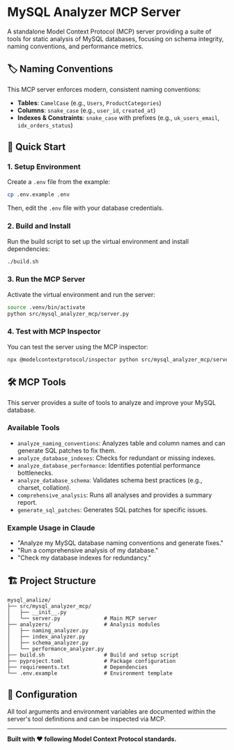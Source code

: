 # MySQL Analyzer MCP Server

A standalone Model Context Protocol (MCP) server providing a suite of tools for static analysis of MySQL databases, focusing on schema integrity, naming conventions, and performance metrics.

## 🏷️ Naming Conventions

This MCP server enforces modern, consistent naming conventions:

- **Tables**: `CamelCase` (e.g., `Users`, `ProductCategories`)
- **Columns**: `snake_case` (e.g., `user_id`, `created_at`)
- **Indexes & Constraints**: `snake_case` with prefixes (e.g., `uk_users_email`, `idx_orders_status`)

## 🚀 Quick Start

### 1. Setup Environment

Create a `.env` file from the example:

```bash
cp .env.example .env
```

Then, edit the `.env` file with your database credentials.

### 2. Build and Install

Run the build script to set up the virtual environment and install dependencies:

```bash
./build.sh
```

### 3. Run the MCP Server

Activate the virtual environment and run the server:

```bash
source .venv/bin/activate
python src/mysql_analyzer_mcp/server.py
```

### 4. Test with MCP Inspector

You can test the server using the MCP inspector:

```bash
npx @modelcontextprotocol/inspector python src/mysql_analyzer_mcp/server.py
```

## 🛠️ MCP Tools

This server provides a suite of tools to analyze and improve your MySQL database.

### Available Tools

- `analyze_naming_conventions`: Analyzes table and column names and can generate SQL patches to fix them.
- `analyze_database_indexes`: Checks for redundant or missing indexes.
- `analyze_database_performance`: Identifies potential performance bottlenecks.
- `analyze_database_schema`: Validates schema best practices (e.g., charset, collation).
- `comprehensive_analysis`: Runs all analyses and provides a summary report.
- `generate_sql_patches`: Generates SQL patches for specific issues.

### Example Usage in Claude

- "Analyze my MySQL database naming conventions and generate fixes."
- "Run a comprehensive analysis of my database."
- "Check my database indexes for redundancy."

## 🏗️ Project Structure

```
mysql_analize/
├── src/mysql_analyzer_mcp/
│   ├── __init__.py
│   └── server.py              # Main MCP server
├── analyzers/                 # Analysis modules
│   ├── naming_analyzer.py
│   ├── index_analyzer.py
│   ├── schema_analyzer.py
│   └── performance_analyzer.py
├── build.sh                   # Build and setup script
├── pyproject.toml             # Package configuration
├── requirements.txt           # Dependencies
└── .env.example               # Environment template
```

## 🔧 Configuration

All tool arguments and environment variables are documented within the server's tool definitions and can be inspected via MCP.

---

**Built with ❤️ following Model Context Protocol standards.**

